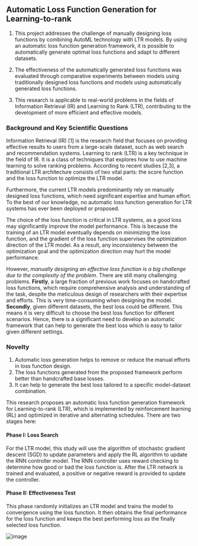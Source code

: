 ## Automatic Loss Function Generation for Learning-to-rank

1. This project addresses the challenge of manually designing loss functions by combining AutoML technology with LTR models. By using an automatic loss function generation framework, it is possible to automatically generate optimal loss functions and adapt to different datasets.

2. The effectiveness of the automatically generated loss functions was evaluated through comparative experiments between models using traditionally designed loss functions and models using automatically generated loss functions.

3. This research is applicable to real-world problems in the fields of Information Retrieval (IR) and Learning to Rank (LTR), contributing to the development of more efficient and effective models.

### Background and Key Scientific Questions 
Information Retrieval (IR) [1] is the research field that focuses on providing effective results to users from a large-scale dataset, such as web search and recommendation systems. Learning to rank (LTR) is a key technique in the field of IR. It is a class of techniques that explores how to use machine learning to solve ranking problems. According to recent studies [2,3], a traditional LTR architecture consists of two vital parts: the score function and the loss function to optimize the LTR model. 

Furthermore, the current LTR models predominantly rely on manually designed loss functions, which need significant expertise and human effort. To the best of our knowledge, no automatic loss function generation for LTR systems has ever been deployed or proposed.

The choice of the loss function is critical in LTR systems, as a good loss may significantly improve the model performance. This is because the training of an LTR model eventually depends on minimizing the loss function, and the gradient of the loss function supervises the optimization direction of the LTR model. As a result, any inconsistency between the optimization goal and the optimization direction may hurt the model performance.

However, _manually designing an effective loss function is a big challenge due to the complexity of the problem_. There are still many challenging problems. **Firstly**, a large fraction of previous work focuses on handcrafted loss functions, which require comprehensive analysis and understanding of the task, despite the meticulous design of researchers with their expertise and efforts. This is very time-consuming when designing the model. **Secondly**, given different datasets, the best loss could be different. This means it is very difficult to choose the best loss function for different scenarios. Hence, there is a significant need to develop an automatic framework that can help to generate the best loss which is easy to tailor given different settings.

### Novelty
1. Automatic loss generation helps to remove or reduce the manual efforts in loss function design.
2. The loss functions generated from the proposed framework perform better than handcrafted base losses.
3. It can help to generate the best loss tailored to a specific model-dataset combination.

This research proposes an automatic loss function generation framework for Learning-to-rank (LTR), which is implemented by reinforcement learning (RL) and optimized in iterative and alternating schedules. There are two stages here:

#### Phase I: Loss Search
For the LTR model, this study will use the algorithm of stochastic gradient descent (SGD) to update parameters and apply the RL algorithm to update the RNN controller model. The RNN controller uses reward checking to determine how good or bad the loss function is. After the LTR network is trained and evaluated, a positive or negative reward is provided to update the controller.

#### Phase II: Effectiveness Test
This phase randomly initializes an LTR model and trains the model to convergence using the loss function. It then obtains the final performance for the loss function and keeps the best performing loss as the finally selected loss function.

![image](https://github.com/user-attachments/assets/a735ad19-0c5d-4c2a-999c-558f8aa37996)
